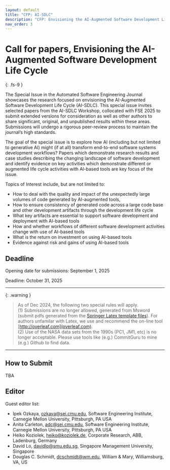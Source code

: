 ```yaml
---
layout: default
title: "CFP: AI-SDLC"
description: "CFP: Envisioning the AI-Augmented Software Development Life Cycle"
nav_order: 3
---
```


# Call for papers, Envisioning the AI-Augmented Software Development Life Cycle
{: .fs-9 }

The Special Issue in the Automated Software Engineering Journal showcases the research focused on envisioning the AI-Augmented Software Development Life Cycle (AI-SDLC). This special issue invites selected papers from the AI-SDLC Workshop, collocated with FSE 2025 to submit extended versions for consideration as well as other authors to share significant, original, and unpublished results within these areas. Submissions will undergo a rigorous peer-review process to maintain the journal’s high standards. 

The goal of the special issue is to explore how AI (including but not limited to generative AI) might (if at all) transform end-to-end software systems development workflows?
Papers which demonstrate research results and case studies describing the changing landscape of software development and identify evidence on key activities which demonstrate different or augmented life cycle activities with AI-based tools are key focus of the issue. 

Topics of Interest include, but are not limited to:
-	How to deal with the quality and impact of the unexpectedly large volumes of code generated by AI-augmented tools, 
-	How to ensure consistency of generated code across a large code base and other development artifacts through the development life cycle
-	What key artifacts are essential to support software development and deployment with AI-based tools
-	How and whether workflows of different software development activities change with use of AI-based tools
-	What is the return on investment on using AI-based tools 
-	Evidence against risk and gains of using AI-based tools 


## Deadline

Opening date for submissions: September 1, 2025

Deadline: October 31, 2025

---

{: .warning }  
> As of Dec 2024, the following two special rules will apply. <br>(1) Submissions are no longer allowed, generated from Msword (submit pdfs generated from the
[Springer Latex template files](https://resource-cms.springernature.com/springer-cms/rest/v1/content/18782940/data/v11)). For authors unfamilar with Latex, we use and recommend the on-line tool [http://overleaf.com](overleaf.com). <br>
(2) Use of the NASA data sets from the 1990s (PC1, JM1, etc) is no longer acceptable. Please use tools like (e.g.) CommitGuru to mine (e.g.) Github to find data.

---

## How to Submit

TBA

## Editor

Guest editor list: 
- Ipek Ozkaya, ozkaya@sei.cmu.edu, Software Engineering Institute, Carnegie Mellon University, Pittsburgh, PA USA
- Anita Carleton, adc@sei.cmu.edu, Software Engineering Institute, Carnegie Mellon University, Pittsburgh, PA USA
- Heiko Koziolek, heiko@koziolek.de, Corporate Research, ABB, Ladenburg, Germany
- David Lo, davidlo@smu.edu.sg, Singapore Management University, Singapore
- Douglas C. Schmidt, dcschmidt@wm.edu, William & Mary, Williamsburg, VA, US
